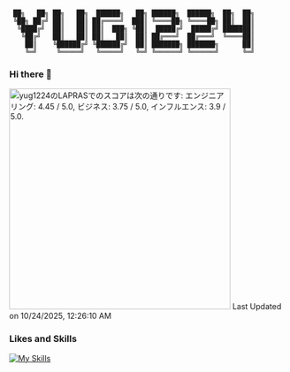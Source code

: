 ```

 ██╗   ██╗ ██╗   ██╗  ██████╗   ██╗ ██████╗  ██████╗  ██╗  ██╗
 ╚██╗ ██╔╝ ██║   ██║ ██╔════╝  ███║ ╚════██╗ ╚════██╗ ██║  ██║
  ╚████╔╝  ██║   ██║ ██║  ███╗ ╚██║  █████╔╝  █████╔╝ ███████║
   ╚██╔╝   ██║   ██║ ██║   ██║  ██║ ██╔═══╝  ██╔═══╝  ╚════██║
    ██║    ╚██████╔╝ ╚██████╔╝  ██║ ███████╗ ███████╗      ██║
    ╚═╝     ╚═════╝   ╚═════╝   ╚═╝ ╚══════╝ ╚══════╝      ╚═╝

```

### Hi there 👋

<!--START_SECTION:lapras-card-->
<p ><a href="https://lapras.com/public/yug1224" target="_blank" rel="noopener noreferrer"><img alt="yug1224のLAPRASでのスコアは次の通りです: エンジニアリング: 4.45 / 5.0, ビジネス: 3.75 / 5.0, インフルエンス: 3.9 / 5.0." src="https://lapras-card-generator.vercel.app/api/svg?e=4.45&b=3.75&i=3.9&b1=%23020E27&b2=%230E5593&i1=%23030E21&i2=%231688BF&l=ja" width="400" ></a>  
Last Updated on 10/24/2025, 12:26:10 AM</p>
<!--END_SECTION:lapras-card-->

### Likes and Skills

[![My Skills](https://skillicons.dev/icons?perline=10&i=ts,js,html,sass,css,react,vue,jquery,redux,pinia,next,nuxt,astro,jest,sentry,vite,webpack,npm,yarn,deno,nodejs,nginx,git,github,aws,gcp,netlify,githubactions,vscode,emacs)](https://skillicons.dev)

<!--
**YuG1224/YuG1224** is a ✨ _special_ ✨ repository because its `README.md` (this file) appears on your GitHub profile.

Here are some ideas to get you started:

- 🔭 I’m currently working on ...
- 🌱 I’m currently learning ...
- 👯 I’m looking to collaborate on ...
- 🤔 I’m looking for help with ...
- 💬 Ask me about ...
- 📫 How to reach me: ...
- 😄 Pronouns: ...
- ⚡ Fun fact: ...
-->

